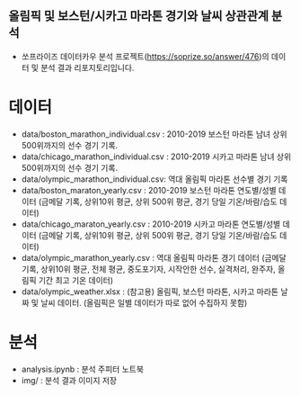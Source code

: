 ## 올림픽 및 보스턴/시카고 마라톤 경기와 날씨 상관관계 분석   

- 쏘프라이즈 데이터카우 분석 프로젝트(https://soprize.so/answer/476)의 데이터 및 분석 결과 리포지토리입니다.   


# 데이터
- data/boston_marathon_individual.csv : 2010-2019 보스턴 마라톤 남녀 상위 500위까지의 선수 경기 기록.    
- data/chicago_marathon_individual.csv : 2010-2019 시카고 마라톤 남녀 상위 500위까지의 선수 경기 기록.    
- data/olympic_marathon_individual.csv: 역대 올림픽 마라톤 선수별 경기 기록   
- data/boston_maraton_yearly.csv : 2010-2019 보스턴 마라톤 연도별/성별 데이터 (금메달 기록, 상위10위 평균, 상위 500위 평균, 경기 당일 기온/바람/습도 데이터)   
- data/chicago_maraton_yearly.csv : 2010-2019 시카고 마라톤 연도별/성별 데이터 (금메달 기록, 상위10위 평균, 상위 500위 평균, 경기 당일 기온/바람/습도 데이터)   
- data/olympic_marathon_yearly.csv : 역대 올림픽 마라톤 경기 데이터 (금메달 기록, 상위10위 평균, 전체 평균, 중도포기자, 시작안한 선수, 실격처리, 완주자, 올림픽 기간 최고 기온 데이터)     
- data/olympic_weather.xlsx : (참고용) 올림픽, 보스턴 마라톤, 시카고 마라톤 날짜 및 날씨 데이터. (올림픽은 일별 데이터가 따로 없어 수집하지 못함)   

# 분석
- analysis.ipynb : 분석 주피터 노트북
- img/ : 분석 결과 이미지 저장

